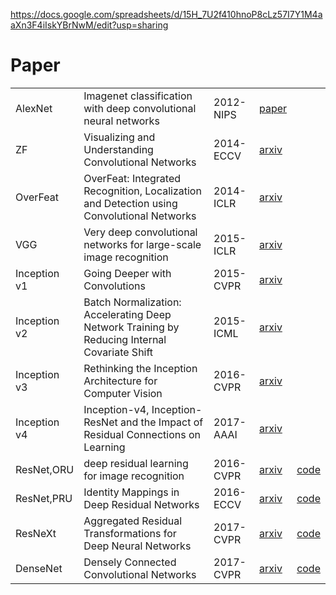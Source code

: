 https://docs.google.com/spreadsheets/d/15H_7U2f410hnoP8cLz57I7Y1M4aaXn3F4iIskYBrNwM/edit?usp=sharing
# Paper
|   |  |  |  |  |
| --- | --- | --- | --- | --- |
|  AlexNet | Imagenet classification with deep convolutional neural networks | 2012-NIPS | [paper](https://papers.nips.cc/paper/4824-imagenet-classification-with-deep-convolutional-neural-networks "paper") |  |
|  ZF | Visualizing and Understanding Convolutional Networks | 2014-ECCV | [arxiv](https://arxiv.org/abs/1311.2901 "arxiv") |  |
|  OverFeat | OverFeat: Integrated Recognition, Localization and Detection using Convolutional Networks | 2014-ICLR | [arxiv](https://arxiv.org/abs/1312.6229 "arxiv") |  |
|  VGG | Very deep convolutional networks for large-scale image recognition | 2015-ICLR | [arxiv](https://arxiv.org/abs/1409.1556 "arxiv") |  |
|  Inception v1 | Going Deeper with Convolutions | 2015-CVPR | [arxiv](https://arxiv.org/abs/1409.4842 "arxiv") |  |
|  Inception v2 | Batch Normalization: Accelerating Deep Network Training by Reducing Internal Covariate Shift | 2015-ICML | [arxiv](https://arxiv.org/abs/1502.03167 "arxiv") |  |
|  Inception v3 | Rethinking the Inception Architecture for Computer Vision | 2016-CVPR | [arxiv](https://arxiv.org/abs/1512.00567 "arxiv") |  |
|  Inception v4 | Inception-v4, Inception-ResNet and the Impact of Residual Connections on Learning | 2017-AAAI | [arxiv](https://arxiv.org/abs/1602.07261 "arxiv") |  |
|  ResNet,ORU | deep residual learning for image recognition | 2016-CVPR | [arxiv](https://arxiv.org/abs/1512.03385 "arxiv") | [code](https://github.com/KaimingHe/deep-residual-networks "code") |
|  ResNet,PRU | Identity Mappings in Deep Residual Networks | 2016-ECCV | [arxiv](https://arxiv.org/abs/1603.05027 "arxiv") | [code](https://github.com/KaimingHe/resnet-1k-layers "code") |
|  ResNeXt | Aggregated Residual Transformations for Deep Neural Networks | 2017-CVPR | [arxiv](https://arxiv.org/abs/1611.05431 "arxiv") | [code](https://github.com/facebookresearch/ResNeXt "code") |
|  DenseNet | Densely Connected Convolutional Networks | 2017-CVPR | [arxiv](https://arxiv.org/abs/1608.06993 "arxiv") | [code](https://github.com/liuzhuang13/DenseNet "code") |
<!--stackedit_data:
eyJoaXN0b3J5IjpbMjA3NzgwMDY5Niw3MzA5OTgxMTZdfQ==
-->